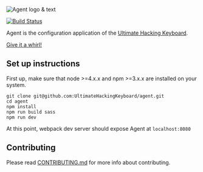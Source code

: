 ![Agent logo & text](https://raw.githubusercontent.com/UltimateHackingKeyboard/agent-mockup/master/images/agent-logo-with-text.png)

[![Build Status](https://travis-ci.org/UltimateHackingKeyboard/agent.svg?branch=master)](https://travis-ci.org/UltimateHackingKeyboard/agent)

Agent is the configuration application of the [Ultimate Hacking Keyboard](https://ultimatehackingkeyboard.com/).

[Give it a whirl!](http://ultimatehackingkeyboard.github.io/agent/)

## Set up instructions

First up, make sure that node >=4.x.x and npm >=3.x.x are installed on your system.

```
git clone git@github.com:UltimateHackingKeyboard/agent.git
cd agent
npm install
npm run build sass
npm run dev
```

At this point, webpack dev server should expose Agent at `localhost:8080`

## Contributing

Please read [CONTRIBUTING.md](CONTRIBUTING.md) for more info about contributing.

